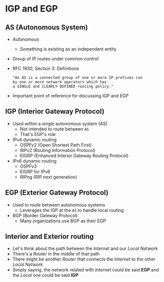 # IGP and EGP

## AS (Autonomous System)
- *Autonomous*
	- Something is existing as an independent entity
- Group of IP routes under common control
- RFC 1930, Section 3: Definitions
	```
	"An AS is a connected group of one or more IP prefixes run
	by one or more network operators which has
	a SINGLE and CLEARLY DEFINED routing policy."
	```

- Important point of reference for discussing IGP and EGP

## IGP (Interior Gateway Protocol)
- Used within a single autonomous system (AS)
	- Not intended to route between `AS`
	- That's EGP's role
- IPv4 dynamic routing
	- OSPFv2 (Open Shortest Path First)
	- RIPv2 (Routing Information Protocol)
	- EIGRP (Enhanced Interior Gateway Routing Protocol)
- IPv6 dynamic routing
	- OSPFv3
	- EIGRP for IPv6
	- RIPng (RIP next generation)

## EGP (Exterior Gateway Protocol)
- Used to route between autonomous systems
	- Leverages the IGP at the `AS` to handle local routing
- BGP (Border Gateway Protocol)
	- Many organizations use BGP as their EGP

## Interior and Exterior routing
- Let's think about the path between the *Internet* and our *Local Network*
- There's a *Router* in the middle of that path
- There might be another *Router* that connects the *Internet* to the other *Local Network*
- Simply saying, the network related with *Internet* could be said **EGP** and the *Local* one could be said **IGP**
